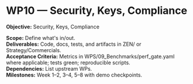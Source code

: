 # WP10 — Security, Keys, Compliance

**Objective:** Security, Keys, Compliance

**Scope:** Define what's in/out.  
**Deliverables:** Code, docs, tests, and artifacts in ZEN/ or Strategy/Commercials.  
**Acceptance Criteria:** Metrics in WPS/09_Benchmarks/perf_gate.yaml where applicable; tests green; reproducible scripts.  
**Dependencies:** List upstream WPs.  
**Milestones:** Week 1–2, 3–4, 5–8 with demo checkpoints.

